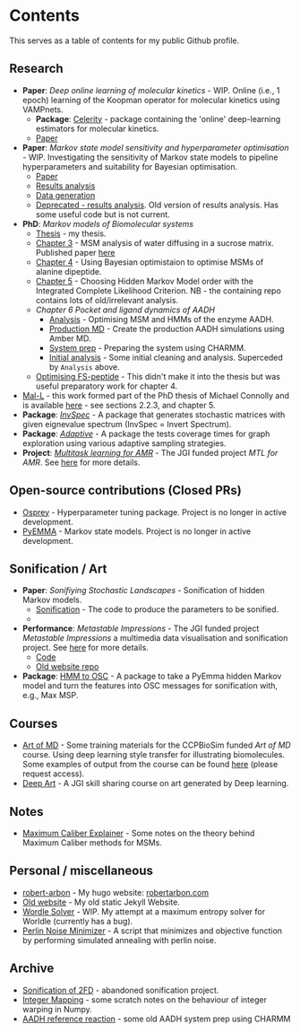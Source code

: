 # Contents

This serves as a table of contents for my public Github profile.  

## Research

- **Paper**: *Deep online learning of molecular kinetics* - WIP.  Online (i.e., 1 epoch) learning of the Koopman operator for molecular kinetics using VAMPnets.
  - **Package**: [Celerity](https://github.com/RobertArbon/online_kinetics) - package containing the 'online' deep-learning estimators for molecular kinetics. 
  - [Paper](https://github.com/RobertArbon/online_kinetics_paper) 
- **Paper**: *Markov state model sensitivity and hyperparameter optimisation* - WIP.  Investigating the sensitivity of Markov state models to pipeline hyperparameters and suitability for Bayesian optimisation. 
  - [Paper](https://github.com/RobertArbon/MSM-Hyperparameter-Optimisation)
  - [Results analysis](https://github.com/RobertArbon/msm_sensitivity_analysis)
  - [Data generation](https://github.com/RobertArbon/msm_sensitivity)
  - [Deprecated - results analysis](https://github.com/RobertArbon/msm_hyperparameter_optimisation). Old version of results analysis. Has some useful code but is not current.
- **PhD**:  *Markov models of Biomolecular systems*
  - [Thesis](https://github.com/RobertArbon/Rob-Arbon-Thesis) - my thesis.
  - [Chapter 3](https://github.com/RobertArbon/water_diffusion) - MSM analysis of water diffusing in a sucrose matrix. Published paper [here](https://doi.org/10.1039/C9SC06228A)
  - [Chapter 4](https://github.com/RobertArbon/alanine_dipeptide) - Using Bayesian optimistaion to optimise MSMs of alanine dipeptide.
  - [Chapter 5](https://github.com/RobertArbon/four_well_analysis/tree/master/Three-Four-Well-Selection) - Choosing Hidden Markov Model order with the Integrated Complete Likelihood Criterion. NB - the containing repo contains lots of old/irrelevant analysis.
  - *Chapter 6 Pocket and ligand dynamics of AADH*
    - [Analysis](https://github.com/RobertArbon/AADH) - Optimising MSM and HMMs of the enzyme AADH.
    - [Production MD](https://github.com/RobertArbon/aadh_amber) - Create the production AADH simulations using Amber MD.
    - [System prep](https://github.com/RobertArbon/aadh_msm) - Preparing the system using CHARMM.
    - [Initial analysis](https://github.com/RobertArbon/AADH_Analysis) - Some initial cleaning and analysis.  Superceded by `Analysis` above. 
  - [Optimising FS-peptide](https://github.com/RobertArbon/optimize-fs-peptide) - This didn't make it into the thesis but was useful preparatory work for chapter 4.
- [Mal-L](https://github.com/RobertArbon/Mal_L) - this work formed part of the PhD thesis of Michael Connolly and is available [here](https://research-information.bris.ac.uk/ws/portalfiles/portal/317460439/Final_Copy_2022_01_25_Connolly_M_PhD_Redacted.pdf) - see sections 2.2.3, and chapter 5.
- **Package**: *[InvSpec](https://github.com/RobertArbon/invspec)* - A package that generates stochastic matrices with given eignevalue spectrum (InvSpec = Invert Spectrum). 
- **Package**: *[Adaptive](https://github.com/RobertArbon/adaptive)* - A package the tests coverage times for graph exploration using various adaptive sampling strategies.
- **Project**: *[Multitask learning for AMR](https://github.com/RobertArbon/multitask_learning_for_AMR)* - The JGI funded project *MTL for AMR*. See [here](https://www.bristol.ac.uk/golding/our-research/life-sciences/multitask-learning-for-amr/) for more details.

##  Open-source contributions (Closed PRs)
- [Osprey](https://github.com/msmbuilder/osprey/pulls?q=is%3Apr+author%3ARobertArbon+is%3Aclosed) - Hyperparameter tuning package. Project is no longer in active development.
- [PyEMMA](https://github.com/markovmodel/PyEMMA/pulls?q=is%3Apr+author%3ARobertArbon+is%3Aclosed+) - Markov state models. Project is no longer in active development. 

## Sonification / Art
- **Paper**: *Sonifiying Stochastic Landscapes* - Sonification of hidden Markov models.
  - [Sonification](https://github.com/RobertArbon/sonification) - The code to produce the parameters to be sonified.
  - 
- **Performance**: *Metastable Impressions* - The JGI funded project *Metastable Impressions* a multimedia data visualisation and sonification project. See [here](https://www.bristol.ac.uk/golding/our-research/digital-humanities/metastable-impressions/) for more details.
  - [Code](https://github.com/RobertArbon/metastable_impressions)
  - [Old website repo](https://github.com/RobertArbon/metastable-impressions)
- **Package**: [HMM to OSC](https://github.com/RobertArbon/hmm_to_osc) - A package to take a PyEmma hidden Markov model and turn the features into OSC messages for sonification with, e.g., Max MSP. 

## Courses 
- [Art of MD](https://github.com/RobertArbon/art_of_md) - Some training materials for the CCPBioSim funded *Art of MD* course. Using deep learning style transfer for illustrating biomolecules. Some examples of output from the course can be found [here](https://drive.google.com/drive/u/0/folders/1MUUMO9rf9WJHoX3rmv4ww5gPdbXkQUva) (please request access). 
- [Deep Art](https://github.com/RobertArbon/deep_art_course) - A JGI skill sharing course on art generated by Deep learning. 

## Notes 
- [Maximum Caliber Explainer](https://github.com/RobertArbon/MaxCal_Explainer/tree/main) - Some notes on the theory behind Maximum Caliber methods for MSMs.

## Personal / miscellaneous
- [robert-arbon](https://github.com/RobertArbon/robert-arbon) - My hugo website: [robertarbon.com](https://robertarbon.com)
- [Old website](https://github.com/RobertArbon/robertarbon.github.io) - My old static Jekyll Website.  
- [Wordle Solver](https://github.com/RobertArbon/wordle_solver) - WIP. My attempt at a maximum entropy solver for Worldle (currently has a bug). 
- [Perlin Noise Minimizer](https://github.com/RobertArbon/perlin_minimization) - A script that minimizes and objective function by performing simulated annealing with perlin noise. 

## Archive
- [Sonification of 2FD](https://github.com/RobertArbon/sonification_2fd) - abandoned sonification project.
- [Integer Mapping](https://github.com/RobertArbon/integer_mapping) - some scratch notes on the behaviour of integer warping in Numpy.
- [AADH reference reaction](https://github.com/RobertArbon/AADH_ref_rxn) - some old AADH system prep using CHARMM
